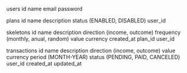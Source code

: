 users
    id
    name
    email
    password

plans
    id
    name
    description
    status (ENABLED, DISABLED)
    user_id

skeletons
    id
    name
    description
    direction (income, outcome)
    frequency (monthly, anual, random)
    value
    currency
    created_at
    plan_id
    user_id

transactions
    id
    name
    description
    direction (income, outcome)
    value
    currency
    period (MONTH-YEAR)
    status (PENDING, PAID, CANCELED)
    user_id
    created_at
    updated_at
